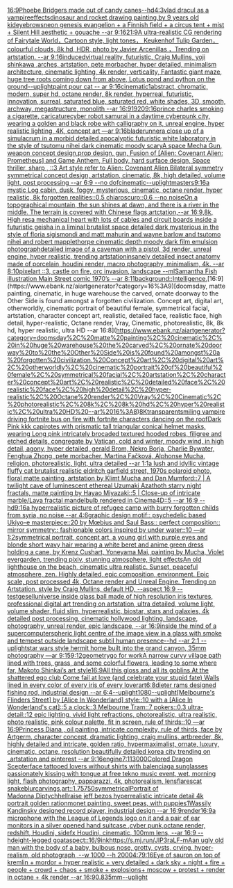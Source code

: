 [16:9](https://www.ebank.nz/aiartgenerator?category=16%3A9)[Phoebe Bridgers made out of candy canes](https://www.ebank.nz/aiartgenerator?category=Phoebe%20Bridgers%20made%20out%20of%20candy%20canes)[--hd](https://www.ebank.nz/aiartgenerator?category=--hd)[4:3](https://www.ebank.nz/aiartgenerator?category=4%3A3)[vlad dracul as a vampire](https://www.ebank.nz/aiartgenerator?category=vlad%20dracul%20as%20a%20vampire)[effects](https://www.ebank.nz/aiartgenerator?category=effects)[dinosaur and rocket,drawing painting,by 9 years old kid](https://www.ebank.nz/aiartgenerator?category=dinosaur%20and%20rocket%2Cdrawing%20painting%2Cby%209%20years%20old%20kid)[eyebrows](https://www.ebank.nz/aiartgenerator?category=eyebrows)[neon genesis evangelion + a Finnish field + a circus tent + mist + Silent Hill aesthetic + gouache --ar 9:16](https://www.ebank.nz/aiartgenerator?category=neon%20genesis%20evangelion%20%2B%20a%20Finnish%20field%20%2B%20a%20circus%20tent%20%2B%20mist%20%2B%20Silent%20Hill%20aesthetic%20%2B%20gouache%20--ar%209%3A16)[21:9](https://www.ebank.nz/aiartgenerator?category=21%3A9)[A ultra-realistic CG rendering of Fairytale World，Cartoon style, light tones，  Keukenhof Tulip Garden，colourful clouds, 8k hd, HDR, photo by Javier Arcenillas ，Trending on artstation.  --ar 9:16](https://www.ebank.nz/aiartgenerator?category=A%20ultra-realistic%20CG%20rendering%20of%20Fairytale%20World%EF%BC%8CCartoon%20style%2C%20light%20tones%EF%BC%8C%20%20Keukenhof%20Tulip%20Garden%EF%BC%8Ccolourful%20clouds%2C%208k%20hd%2C%20HDR%2C%20photo%20by%20Javier%20Arcenillas%20%EF%BC%8CTrending%20on%20artstation.%20%20--ar%209%3A16)[induced](https://www.ebank.nz/aiartgenerator?category=induced)[virtual reality, futuristic, Craig Mullins, yoji shinkawa ,arches, artstation, pete morbacher, hyper detailed, minimalism architecture, cinematic lighting, 4k render, verticality, Fantastic giant maze, huge tree roots coming down from above, Lotus pond and python on the ground](https://www.ebank.nz/aiartgenerator?category=virtual%20reality%2C%20futuristic%2C%20Craig%20Mullins%2C%20yoji%20shinkawa%20%2Carches%2C%20artstation%2C%20pete%20morbacher%2C%20hyper%20detailed%2C%20minimalism%20architecture%2C%20cinematic%20lighting%2C%204k%20render%2C%20verticality%2C%20Fantastic%20giant%20maze%2C%20huge%20tree%20roots%20coming%20down%20from%20above%2C%20Lotus%20pond%20and%20python%20on%20the%20ground)[--uplight](https://www.ebank.nz/aiartgenerator?category=--uplight)[paint pour cat -- ar 9:16](https://www.ebank.nz/aiartgenerator?category=paint%20pour%20cat%20--%20ar%209%3A16)[cinematic](https://www.ebank.nz/aiartgenerator?category=cinematic)[1](https://www.ebank.nz/aiartgenerator?category=1)[abstract, chromatic, modern, super hd, octane render, 8k render, hyperreal, futuristic, innovation, surreal, saturated blue, saturated red, white shades, 3D, smooth, archway, megastructure, monolith --ar 16:9](https://www.ebank.nz/aiartgenerator?category=abstract%2C%20chromatic%2C%20modern%2C%20super%20hd%2C%20octane%20render%2C%208k%20render%2C%20hyperreal%2C%20futuristic%2C%20innovation%2C%20surreal%2C%20saturated%20blue%2C%20saturated%20red%2C%20white%20shades%2C%203D%2C%20smooth%2C%20archway%2C%20megastructure%2C%20monolith%20--ar%2016%3A9)[1920](https://www.ebank.nz/aiartgenerator?category=1920)[9:16](https://www.ebank.nz/aiartgenerator?category=9%3A16)[prince charles smoking a cigarette, caricature](https://www.ebank.nz/aiartgenerator?category=prince%20charles%20smoking%20a%20cigarette%2C%20caricature)[cyber robot samurai in a daytime cyberpunk city, wearing a golden and black robe with calligraphy on it, unreal engine, hyper realistic lighting, 4K, concept art —ar 9:16](https://www.ebank.nz/aiartgenerator?category=cyber%20robot%20samurai%20in%20a%20daytime%20cyberpunk%20city%2C%20wearing%20a%20golden%20and%20black%20robe%20with%20calligraphy%20on%20it%2C%20unreal%20engine%2C%20hyper%20realistic%20lighting%2C%204K%2C%20concept%20art%20%E2%80%94ar%209%3A16)[bladerunner](https://www.ebank.nz/aiartgenerator?category=bladerunner)[a close up of a simulacrum in a morbid detailed apocalyptic futuristic white laboratory in the style of tsutomu nihei dark cinematic moody scary](https://www.ebank.nz/aiartgenerator?category=a%20close%20up%20of%20a%20simulacrum%20in%20a%20morbid%20detailed%20apocalyptic%20futuristic%20white%20laboratory%20in%20the%20style%20of%20tsutomu%20nihei%20dark%20cinematic%20moody%20scary)[A space Mecha Gun,  weapon concept design,prop design, gun, Fusion of [Alien: Covenant Alien: Prometheus] and Game Anthem,  Full body,  hard surface design, Space thriller, sharp , ::3  Art style refer to Alien: Covenant Alien   Bilateral symmetry       symmetrical   concept design,  artstation, cinematic,  8k, high detailed,  volume light,  post processing    --ar 6:9   --no dof](https://www.ebank.nz/aiartgenerator?category=A%20space%20Mecha%20Gun%2C%20%20weapon%20concept%20design%2Cprop%20design%2C%20gun%2C%20Fusion%20of%20%5BAlien%3A%20Covenant%20Alien%3A%20Prometheus%5D%20and%20Game%20Anthem%2C%20%20Full%20body%2C%20%20hard%20surface%20design%2C%20Space%20thriller%2C%20sharp%20%2C%20%3A%3A3%20%20Art%20style%20refer%20to%20Alien%3A%20Covenant%20Alien%20%20%20Bilateral%20symmetry%20%20%20%20%20%20%20symmetrical%20%20%20concept%20design%2C%20%20artstation%2C%20cinematic%2C%20%208k%2C%20high%20detailed%2C%20%20volume%20light%2C%20%20post%20processing%20%20%20%20--ar%206%3A9%20%20%20--no%20dof)[cinematic](https://www.ebank.nz/aiartgenerator?category=cinematic)[--uplight](https://www.ebank.nz/aiartgenerator?category=--uplight)[masters](https://www.ebank.nz/aiartgenerator?category=masters)[9:16](https://www.ebank.nz/aiartgenerator?category=9%3A16)[a mystic Log cabin, dusk, foggy, mysterious, cinematic, octane render, hyper realistic, 8k  forgotten realities::0.5 chiaroscuro::0.6 --no noise](https://www.ebank.nz/aiartgenerator?category=a%20mystic%20Log%20cabin%2C%20dusk%2C%20foggy%2C%20mysterious%2C%20cinematic%2C%20octane%20render%2C%20hyper%20realistic%2C%208k%20%20forgotten%20realities%3A%3A0.5%20chiaroscuro%3A%3A0.6%20--no%20noise)[On a topographical mountain, the sun shines at dawn, and there is a river in the middle. The terrain is covered with Chinese flags,artctation,--ar 16:9,8k, High res](https://www.ebank.nz/aiartgenerator?category=On%20a%20topographical%20mountain%2C%20the%20sun%20shines%20at%20dawn%2C%20and%20there%20is%20a%20river%20in%20the%20middle.%20The%20terrain%20is%20covered%20with%20Chinese%20flags%2Cartctation%2C--ar%2016%3A9%2C8k%2C%20High%20res)[a mechanical heart with lots of cables and circuit boards inside a futuristic geisha in a liminal brutalist space detailed dark mysterious in the style of floria sigismondi and matt mahurin and wayne barlow and tsutomo nihei and robert mapplethorpe cinematic depth moody dark film emulsion photograph](https://www.ebank.nz/aiartgenerator?category=a%20mechanical%20heart%20with%20lots%20of%20cables%20and%20circuit%20boards%20inside%20a%20futuristic%20geisha%20in%20a%20liminal%20brutalist%20space%20detailed%20dark%20mysterious%20in%20the%20style%20of%20floria%20sigismondi%20and%20matt%20mahurin%20and%20wayne%20barlow%20and%20tsutomo%20nihei%20and%20robert%20mapplethorpe%20cinematic%20depth%20moody%20dark%20film%20emulsion%20photograph)[detailed image of a caveman with a pistol, 3d render, unreal engine, hyper realistic, trending artstation](https://www.ebank.nz/aiartgenerator?category=detailed%20image%20of%20a%20caveman%20with%20a%20pistol%2C%203d%20render%2C%20unreal%20engine%2C%20hyper%20realistic%2C%20trending%20artstation)[insanely detailed insect anatomy made of porcelain, houdini render, macro photography, minimalism, 4k. --ar 8:10](https://www.ebank.nz/aiartgenerator?category=insanely%20detailed%20insect%20anatomy%20made%20of%20porcelain%2C%20houdini%20render%2C%20macro%20photography%2C%20minimalism%2C%204k.%20--ar%208%3A10)[pixelart ::3, castle on fire, orc invasion, landscape --ml](https://www.ebank.nz/aiartgenerator?category=pixelart%20%3A%3A3%2C%20castle%20on%20fire%2C%20orc%20invasion%2C%20landscape%20--ml)[Samantha Fish illustration Main Street comic 1970’s --ar 8:11](https://www.ebank.nz/aiartgenerator?category=Samantha%20Fish%20illustration%20Main%20Street%20comic%201970%E2%80%99s%20--ar%208%3A11)[background::](https://www.ebank.nz/aiartgenerator?category=background%3A%3A)[Intelligence.](https://www.ebank.nz/aiartgenerator?category=Intelligence.)[16:9](https://www.ebank.nz/aiartgenerator?category=16%3A9)[doomsday, matte painting, cinematic, in huge warehouse the carved, ornate doorway to the Other Side is found amongst a forgotten civilization. Concept art, digital art, otherworldly, cinematic portrait of beautiful female, symmetrical facial, artstation, character concept art, realistic, detailed face, realistic face, high detail, hyper-realistic, Octane render, Vray, Cinematic, photorealistic, 8k, 8k hd, hyper realistic, ultra HD --ar 16:8](https://www.ebank.nz/aiartgenerator?category=doomsday%2C%20matte%20painting%2C%20cinematic%2C%20in%20huge%20warehouse%20the%20carved%2C%20ornate%20doorway%20to%20the%20Other%20Side%20is%20found%20amongst%20a%20forgotten%20civilization.%20Concept%20art%2C%20digital%20art%2C%20otherworldly%2C%20cinematic%20portrait%20of%20beautiful%20female%2C%20symmetrical%20facial%2C%20artstation%2C%20character%20concept%20art%2C%20realistic%2C%20detailed%20face%2C%20realistic%20face%2C%20high%20detail%2C%20hyper-realistic%2C%20Octane%20render%2C%20Vray%2C%20Cinematic%2C%20photorealistic%2C%208k%2C%208k%20hd%2C%20hyper%20realistic%2C%20ultra%20HD%20--ar%2016%3A8)[8K](https://www.ebank.nz/aiartgenerator?category=8K)[transparent](https://www.ebank.nz/aiartgenerator?category=transparent)[smiling vampire driving fortnite bus on fire with fortnite characters dancing on the roof](https://www.ebank.nz/aiartgenerator?category=smiling%20vampire%20driving%20fortnite%20bus%20on%20fire%20with%20fortnite%20characters%20dancing%20on%20the%20roof)[Dark Pink kkk capirotes with prismatic tall triangular conical helmet masks, wearing Long pink intricately brocaded textured hooded robes, filigree and etched details, congregate by Vatican, cold and winter, moody wind, in high detail, agony, hyper detailed, gerald Brom, Nekro Borja, Charlie Bywater, Fenghua Zhong, pete morbacher, Martina Fačková, Alphonse Mucha, religion, photorealistic, light, ultra detailed --ar 1:1](https://www.ebank.nz/aiartgenerator?category=Dark%20Pink%20kkk%20capirotes%20with%20prismatic%20tall%20triangular%20conical%20helmet%20masks%2C%20wearing%20Long%20pink%20intricately%20brocaded%20textured%20hooded%20robes%2C%20filigree%20and%20etched%20details%2C%20congregate%20by%20Vatican%2C%20cold%20and%20winter%2C%20moody%20wind%2C%20in%20high%20detail%2C%20agony%2C%20hyper%20detailed%2C%20gerald%20Brom%2C%20Nekro%20Borja%2C%20Charlie%20Bywater%2C%20Fenghua%20Zhong%2C%20pete%20morbacher%2C%20Martina%20Fa%C4%8Dkov%C3%A1%2C%20Alphonse%20Mucha%2C%20religion%2C%20photorealistic%2C%20light%2C%20ultra%20detailed%20--ar%201%3A1)[a lush and idyllic vintage fluffy cat brutalist realistic eldritch garfield street, 1970s polaroid photo, floral matte painting, artstation by Klimt Mucha and Dan Mumford::7 | A twilight cave of luminescent ethereal Uzumaki Azathoth starry night fractals, matte painting by Hayao Miyazaki::5 | Close-up of intricate marble/Lava fractal mandelbulb rendered in Cinema4D::5 --ar 16:9 --hd](https://www.ebank.nz/aiartgenerator?category=a%20lush%20and%20idyllic%20vintage%20fluffy%20cat%20brutalist%20realistic%20eldritch%20garfield%20street%2C%201970s%20polaroid%20photo%2C%20floral%20matte%20painting%2C%20artstation%20by%20Klimt%20Mucha%20and%20Dan%20Mumford%3A%3A7%20%7C%20A%20twilight%20cave%20of%20luminescent%20ethereal%20Uzumaki%20Azathoth%20starry%20night%20fractals%2C%20matte%20painting%20by%20Hayao%20Miyazaki%3A%3A5%20%7C%20Close-up%20of%20intricate%20marble/Lava%20fractal%20mandelbulb%20rendered%20in%20Cinema4D%3A%3A5%20--ar%2016%3A9%20--hd)[9:16](https://www.ebank.nz/aiartgenerator?category=9%3A16)[a hyperrealistic picture of refugee camp with burry forgotten childs from syria,  no noise --ar 4:6](https://www.ebank.nz/aiartgenerator?category=a%20hyperrealistic%20picture%20of%20refugee%20camp%20with%20burry%20forgotten%20childs%20from%20syria%2C%20%20no%20noise%20--ar%204%3A6)[graphic design motif:: psychedelic based Ukiyo-e masterpiece::20 by Mœbius and Saul Bass:: perfect composition:: mirror symmetry:: fashionable colors inspired by under water::10 —ar 1:2](https://www.ebank.nz/aiartgenerator?category=graphic%20design%20motif%3A%3A%20psychedelic%20based%20Ukiyo-e%20masterpiece%3A%3A20%20by%20M%C5%93bius%20and%20Saul%20Bass%3A%3A%20perfect%20composition%3A%3A%20mirror%20symmetry%3A%3A%20fashionable%20colors%20inspired%20by%20under%20water%3A%3A10%20%E2%80%94ar%201%3A2)[symmetrical portrait, concept art, a young girl with purple eyes and blonde short wavy hair wearing a white beret and anime green dress holding a cane, by Krenz Cushart, Yoneyama Mai, painting by Mucha, Violet evergarden, trending pixiv, stunning atmosphere, light effects](https://www.ebank.nz/aiartgenerator?category=symmetrical%20portrait%2C%20concept%20art%2C%20a%20young%20girl%20with%20purple%20eyes%20and%20blonde%20short%20wavy%20hair%20wearing%20a%20white%20beret%20and%20anime%20green%20dress%20holding%20a%20cane%2C%20by%20Krenz%20Cushart%2C%20Yoneyama%20Mai%2C%20painting%20by%20Mucha%2C%20Violet%20evergarden%2C%20trending%20pixiv%2C%20stunning%20atmosphere%2C%20light%20effects)[An old lighthouse on the beach, cinematic ultra realistic. Sunset, peaceful atmosphere, zen. Highly detailed, epic composition, environment. Epic scale, post processed 4k, Octane render and Unreal Engine. Trending on Artstation, style by Craig Mullins, default HD, --aspect 16:9 --test](https://www.ebank.nz/aiartgenerator?category=An%20old%20lighthouse%20on%20the%20beach%2C%20cinematic%20ultra%20realistic.%20Sunset%2C%20peaceful%20atmosphere%2C%20zen.%20Highly%20detailed%2C%20epic%20composition%2C%20environment.%20Epic%20scale%2C%20post%20processed%204k%2C%20Octane%20render%20and%20Unreal%20Engine.%20Trending%20on%20Artstation%2C%20style%20by%20Craig%20Mullins%2C%20default%20HD%2C%20--aspect%2016%3A9%20--test)[gesell](https://www.ebank.nz/aiartgenerator?category=gesell)[universe inside glass ball made of high resolution iris textures, professional digital art trending on artstation, ultra detailed, volume light, volume shader, fluid slim, hyperrealistic, biostar, stars and galaxies, 4k detailed post processing, cinematic hollywood lighting, landscape, photography, unreal render, epic landscape, --ar 16:9](https://www.ebank.nz/aiartgenerator?category=universe%20inside%20glass%20ball%20made%20of%20high%20resolution%20iris%20textures%2C%20professional%20digital%20art%20trending%20on%20artstation%2C%20ultra%20detailed%2C%20volume%20light%2C%20volume%20shader%2C%20fluid%20slim%2C%20hyperrealistic%2C%20biostar%2C%20stars%20and%20galaxies%2C%204k%20detailed%20post%20processing%2C%20cinematic%20hollywood%20lighting%2C%20landscape%2C%20photography%2C%20unreal%20render%2C%20epic%20landscape%2C%20--ar%2016%3A9)[inside the mind of a supercomputer](https://www.ebank.nz/aiartgenerator?category=inside%20the%20mind%20of%20a%20supercomputer)[spheric light centre of the image view in a glass with smoke and tempest outside landscape subtil human presence--hd --ar 2:1 --uplight](https://www.ebank.nz/aiartgenerator?category=spheric%20light%20centre%20of%20the%20image%20view%20in%20a%20glass%20with%20smoke%20and%20tempest%20outside%20landscape%20subtil%20human%20presence--hd%20--ar%202%3A1%20--uplight)[star wars style hermit home built into the grand canyon, 35mm photography —ar 9:15](https://www.ebank.nz/aiartgenerator?category=star%20wars%20style%20hermit%20home%20built%20into%20the%20grand%20canyon%2C%2035mm%20photography%20%E2%80%94ar%209%3A15)[9:12](https://www.ebank.nz/aiartgenerator?category=9%3A12)[geometry](https://www.ebank.nz/aiartgenerator?category=geometry)[go for work](https://www.ebank.nz/aiartgenerator?category=go%20for%20work)[A narrow curvy village path lined with trees, grass, and some colorful flowers, leading to some where far, Makoto Shinkai’s art style](https://www.ebank.nz/aiartgenerator?category=A%20narrow%20curvy%20village%20path%20lined%20with%20trees%2C%20grass%2C%20and%20some%20colorful%20flowers%2C%20leading%20to%20some%20where%20far%2C%20Makoto%20Shinkai%E2%80%99s%20art%20style)[16:9](https://www.ebank.nz/aiartgenerator?category=16%3A9)[All this gloss and all its goblins At the shattered ego club Come fail at love (and celebrate your stupid fate) Walls lined in every color of every iris of every lover](https://www.ebank.nz/aiartgenerator?category=All%20this%20gloss%20and%20all%20its%20goblins%20At%20the%20shattered%20ego%20club%20Come%20fail%20at%20love%20%28and%20celebrate%20your%20stupid%20fate%29%20Walls%20lined%20in%20every%20color%20of%20every%20iris%20of%20every%20lover)[art](https://www.ebank.nz/aiartgenerator?category=art)[6:8](https://www.ebank.nz/aiartgenerator?category=6%3A8)[dieter rams designed fishing rod, industrial design --ar 6:4](https://www.ebank.nz/aiartgenerator?category=dieter%20rams%20designed%20fishing%20rod%2C%20industrial%20design%20--ar%206%3A4)[--uplight](https://www.ebank.nz/aiartgenerator?category=--uplight)[1080](https://www.ebank.nz/aiartgenerator?category=1080)[--uplight](https://www.ebank.nz/aiartgenerator?category=--uplight)[[Melbourne's Flinders Street] by [Alice In Wonderland] style::10 with a [Alice In Wonderland's cat]::5 a clock::3 Melbourne Tram::7 pokers::0.3 ultra-detail::12 epic lighting, vivid light refractions, photorealistic, ultra realistic, photo realistic, pink colour palette, fit in screen, rule of thirds::10 —ar 16:9](https://www.ebank.nz/aiartgenerator?category=%5BMelbourne%27s%20Flinders%20Street%5D%20by%20%5BAlice%20In%20Wonderland%5D%20style%3A%3A10%20with%20a%20%5BAlice%20In%20Wonderland%27s%20cat%5D%3A%3A5%20a%20clock%3A%3A3%20Melbourne%20Tram%3A%3A7%20pokers%3A%3A0.3%20ultra-detail%3A%3A12%20epic%20lighting%2C%20vivid%20light%20refractions%2C%20photorealistic%2C%20ultra%20realistic%2C%20photo%20realistic%2C%20pink%20colour%20palette%2C%20fit%20in%20screen%2C%20rule%20of%20thirds%3A%3A10%20%E2%80%94ar%2016%3A9)[Princess Diana , oil painting, intricate complexity, rule of thirds, face by Artgerm, character concept, dramatic lighting, craig mullins, artbreeder, 8k, highly detailed and intricate, golden ratio, hypermaximalist, ornate, luxury, cinematic, octane, resolution beautifully detailed korea city trending on _artstation and pinterest --ar 9:16](https://www.ebank.nz/aiartgenerator?category=Princess%20Diana%20%2C%20oil%20painting%2C%20intricate%20complexity%2C%20rule%20of%20thirds%2C%20face%20by%20Artgerm%2C%20character%20concept%2C%20dramatic%20lighting%2C%20craig%20mullins%2C%20artbreeder%2C%208k%2C%20highly%20detailed%20and%20intricate%2C%20golden%20ratio%2C%20hypermaximalist%2C%20ornate%2C%20luxury%2C%20cinematic%2C%20octane%2C%20resolution%20beautifully%20detailed%20korea%20city%20trending%20on%20_artstation%20and%20pinterest%20--ar%209%3A16)[engine](https://www.ebank.nz/aiartgenerator?category=engine)[7:11](https://www.ebank.nz/aiartgenerator?category=7%3A11)[3000](https://www.ebank.nz/aiartgenerator?category=3000)[Colored Dragon Scepter](https://www.ebank.nz/aiartgenerator?category=Colored%20Dragon%20Scepter)[face tattooed lovers without shirts with balenciaga sunglasses passionately kissing with tongue at free tekno music event, wet, morning light, flash photography, papparazzi, 4k, photorealism, lensflares](https://www.ebank.nz/aiartgenerator?category=face%20tattooed%20lovers%20without%20shirts%20with%20balenciaga%20sunglasses%20passionately%20kissing%20with%20tongue%20at%20free%20tekno%20music%20event%2C%20wet%2C%20morning%20light%2C%20flash%20photography%2C%20papparazzi%2C%204k%2C%20photorealism%2C%20lensflares)[cat snake](https://www.ebank.nz/aiartgenerator?category=cat%20snake)[blur](https://www.ebank.nz/aiartgenerator?category=blur)[carvings,](https://www.ebank.nz/aiartgenerator?category=carvings%2C)[art::1.75](https://www.ebank.nz/aiartgenerator?category=art%3A%3A1.75)[750](https://www.ebank.nz/aiartgenerator?category=750)[symmetrical](https://www.ebank.nz/aiartgenerator?category=symmetrical)[Portrait of Madonna,Diptych](https://www.ebank.nz/aiartgenerator?category=Portrait%20of%20Madonna%2CDiptych)[hellraise jeff bezos hyperrealistic intricate detail 4k portrait golden ration](https://www.ebank.nz/aiartgenerator?category=hellraise%20jeff%20bezos%20hyperrealistic%20intricate%20detail%204k%20portrait%20golden%20ration)[monet painting, sweet peas, with puppies](https://www.ebank.nz/aiartgenerator?category=monet%20painting%2C%20sweet%20peas%2C%20with%20puppies)[1](https://www.ebank.nz/aiartgenerator?category=1)[Wassily Kandinsky designed record player, industrial design --ar 16:9](https://www.ebank.nz/aiartgenerator?category=Wassily%20Kandinsky%20designed%20record%20player%2C%20industrial%20design%20--ar%2016%3A9)[](https://www.ebank.nz/aiartgenerator?category=)[render](https://www.ebank.nz/aiartgenerator?category=render)[16:9](https://www.ebank.nz/aiartgenerator?category=16%3A9)[a microphone with the League of Legends logo on it and a pair of ear monitors in a silver opened hand suitcase ,cyber punk,octane render, redshift, Houdini, sidefx Houdini, cinematic, 100mm lens, --ar 16:9 --hd](https://www.ebank.nz/aiartgenerator?category=a%20microphone%20with%20the%20League%20of%20Legends%20logo%20on%20it%20and%20a%20pair%20of%20ear%20monitors%20in%20a%20silver%20opened%20hand%20suitcase%20%2Ccyber%20punk%2Coctane%20render%2C%20redshift%2C%20Houdini%2C%20sidefx%20Houdini%2C%20cinematic%2C%20100mm%20lens%2C%20--ar%2016%3A9%20--hd)[eight-legged goat](https://www.ebank.nz/aiartgenerator?category=eight-legged%20goat)[aspect::16/9](https://www.ebank.nz/aiartgenerator?category=aspect%3A%3A16/9)[ink](https://www.ebank.nz/aiartgenerator?category=ink)[<https://s.mj.run/JIP3raLF-mA>](https://www.ebank.nz/aiartgenerator?category=%3Chttps%3A//s.mj.run/JIP3raLF-mA%3E)[an ugly old man with the body of a baby, bulbous nose, grotty, cysts, crying, hyper-realism, old photograph, --w 1000 --h 2000](https://www.ebank.nz/aiartgenerator?category=an%20ugly%20old%20man%20with%20the%20body%20of%20a%20baby%2C%20bulbous%20nose%2C%20grotty%2C%20cysts%2C%20crying%2C%20hyper-realism%2C%20old%20photograph%2C%20--w%201000%20--h%202000)[4:7](https://www.ebank.nz/aiartgenerator?category=4%3A7)[9:16](https://www.ebank.nz/aiartgenerator?category=9%3A16)[Eye of sauron on top of kremlin + mordor + hyper realistic + very detailed + dark sky + night + fire + people + crowd + chaos + smoke + explosions+ moscow + protest + render in octane + 4k render --ar 16:9](https://www.ebank.nz/aiartgenerator?category=Eye%20of%20sauron%20on%20top%20of%20kremlin%20%2B%20mordor%20%2B%20hyper%20realistic%20%2B%20very%20detailed%20%2B%20dark%20sky%20%2B%20night%20%2B%20fire%20%2B%20people%20%2B%20crowd%20%2B%20chaos%20%2B%20smoke%20%2B%20explosions%2B%20moscow%20%2B%20protest%20%2B%20render%20in%20octane%20%2B%204k%20render%20--ar%2016%3A9)[0.8](https://www.ebank.nz/aiartgenerator?category=0.8)[35mm](https://www.ebank.nz/aiartgenerator?category=35mm)[--uplight](https://www.ebank.nz/aiartgenerator?category=--uplight)